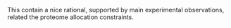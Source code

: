 This contain a nice rational, supported by main experimental observations, related the proteome allocation constraints. 
